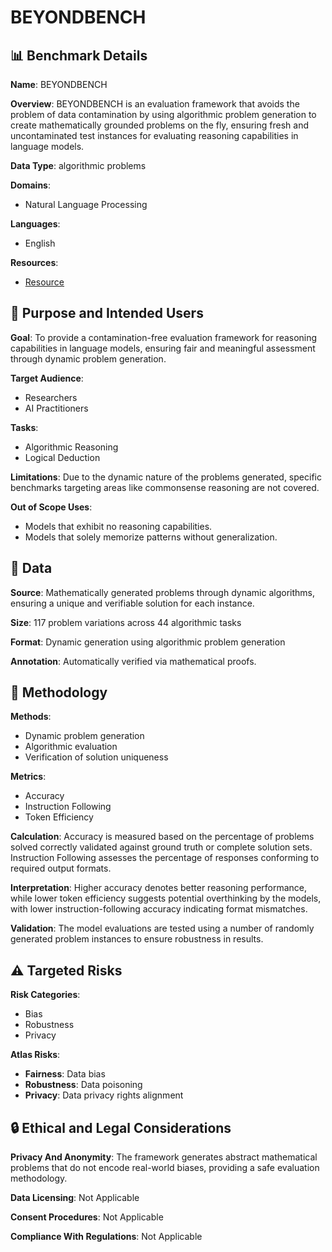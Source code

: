 # BEYONDBENCH

## 📊 Benchmark Details

**Name**: BEYONDBENCH

**Overview**: BEYONDBENCH is an evaluation framework that avoids the problem of data contamination by using algorithmic problem generation to create mathematically grounded problems on the fly, ensuring fresh and uncontaminated test instances for evaluating reasoning capabilities in language models.

**Data Type**: algorithmic problems

**Domains**:
- Natural Language Processing

**Languages**:
- English

**Resources**:
- [Resource](https://ctrl-gaurav.github.io/BeyondBench/)

## 🎯 Purpose and Intended Users

**Goal**: To provide a contamination-free evaluation framework for reasoning capabilities in language models, ensuring fair and meaningful assessment through dynamic problem generation.

**Target Audience**:
- Researchers
- AI Practitioners

**Tasks**:
- Algorithmic Reasoning
- Logical Deduction

**Limitations**: Due to the dynamic nature of the problems generated, specific benchmarks targeting areas like commonsense reasoning are not covered.

**Out of Scope Uses**:
- Models that exhibit no reasoning capabilities.
- Models that solely memorize patterns without generalization.

## 💾 Data

**Source**: Mathematically generated problems through dynamic algorithms, ensuring a unique and verifiable solution for each instance.

**Size**: 117 problem variations across 44 algorithmic tasks

**Format**: Dynamic generation using algorithmic problem generation

**Annotation**: Automatically verified via mathematical proofs.

## 🔬 Methodology

**Methods**:
- Dynamic problem generation
- Algorithmic evaluation
- Verification of solution uniqueness

**Metrics**:
- Accuracy
- Instruction Following
- Token Efficiency

**Calculation**: Accuracy is measured based on the percentage of problems solved correctly validated against ground truth or complete solution sets. Instruction Following assesses the percentage of responses conforming to required output formats.

**Interpretation**: Higher accuracy denotes better reasoning performance, while lower token efficiency suggests potential overthinking by the models, with lower instruction-following accuracy indicating format mismatches.

**Validation**: The model evaluations are tested using a number of randomly generated problem instances to ensure robustness in results.

## ⚠️ Targeted Risks

**Risk Categories**:
- Bias
- Robustness
- Privacy

**Atlas Risks**:
- **Fairness**: Data bias
- **Robustness**: Data poisoning
- **Privacy**: Data privacy rights alignment

## 🔒 Ethical and Legal Considerations

**Privacy And Anonymity**: The framework generates abstract mathematical problems that do not encode real-world biases, providing a safe evaluation methodology.

**Data Licensing**: Not Applicable

**Consent Procedures**: Not Applicable

**Compliance With Regulations**: Not Applicable
